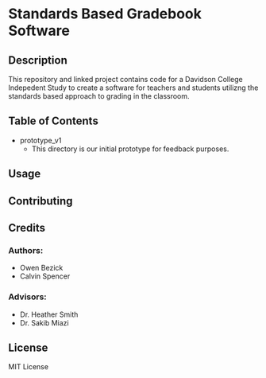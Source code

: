 # Standards Based Gradebook Software
## Description
This repository and linked project contains code for a Davidson College Indepedent Study to create a software for teachers and students utilizng the standards based approach to grading in the classroom. 



## Table of Contents
* prototype_v1
  + This directory is our initial prototype for feedback purposes.

## Usage

## Contributing

## Credits
### Authors: 
* Owen Bezick 
* Calvin Spencer

### Advisors: 
* Dr. Heather Smith 
* Dr. Sakib Miazi

## License
MIT License
